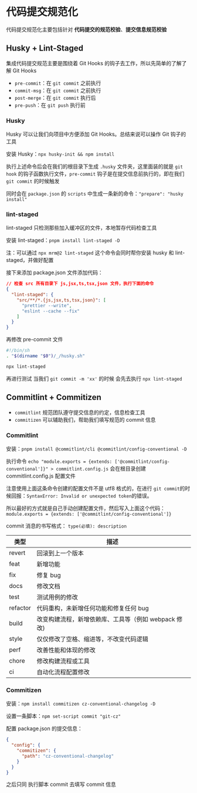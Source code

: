 # 代码提交规范化

代码提交规范化主要包括针对 **代码提交的规范校验**、**提交信息规范校验**

## Husky + Lint-Staged

集成代码提交规范主要是围绕着 Git Hooks 的钩子去工作，所以先简单的了解了解 Git Hooks

- `pre-commit`：在 `git commit` 之前执行
- `commit-msg`：在 `git commit` 之前执行
- `post-merge`：在 `git commit` 执行后
- `pre-push`：在 `git push` 执行前

### Husky

Husky 可以让我们向项目中方便添加 Git Hooks。总结来说可以操作 Git 钩子的工具

安装 Husky：`npx husky-init && npm install`

执行上述命令后会在我们的根目录下生成 `.husky` 文件夹，这里面装的就是 `git hook` 的钩子函数执行文件，`pre-commit` 钩子是在提交信息前执行的，即在我们 `git commit` 的时候触发

同时会在 `package.json` 的 `scripts` 中生成一条新的命令：`"prepare": "husky install"`

### lint-staged

lint-staged 只检测那些加入缓冲区的文件，本地暂存代码检查工具

安装 lint-staged：`pnpm install lint-staged -D`

注：可以通过 `npx mrm@2 lint-staged` 这个命令会同时帮你安装 husky 和 lint-staged，并做好配置

接下来添加 package.json 文件添加代码：

```json
// 检查 src 所有目录下 js,jsx,ts,tsx,json 文件，执行下面的命令
{
  "lint-staged": {
    "src/**/*.{js,jsx,ts,tsx,json}": [
      "prettier --write",
      "eslint --cache --fix"
    ]
  }
}
```

再修改 pre-commit 文件

```sh
#!/bin/sh
. "$(dirname "$0")/_/husky.sh"

npx lint-staged
```

再进行测试 当我们 `git commit -m 'xx'` 的时候 会先去执行 `npx lint-staged`

## Commitlint + Commitizen

- `commitlint` 规范团队遵守提交信息的约定，信息检查工具
- `commitizen` 可以辅助我们，帮助我们填写规范的 commit 信息

### Commitlint

安装：`pnpm install @commitlint/cli @commitlint/config-conventional -D`

执行命令 `echo "module.exports = {extends: ['@commitlint/config-conventional']}" > commitlint.config.js` 会在根目录创建 commitlint.config.js 配置文件

注意使用上面这条命令创建的配置文件不是 utf8 格式的，在进行 `git commit`的时候回报：`SyntaxError: Invalid or unexpected token`的错误。

所以最好的方式就是自己手动创建配置文件，然后写入上面这个代码：`module.exports = {extends: ['@commitlint/config-conventional']}`

commit 消息的书写格式： `type(必填): description`

| 类型     | 描述                                                 |
| -------- | ---------------------------------------------------- |
| revert   | 回滚到上一个版本                                     |
| feat     | 新增功能                                             |
| fix      | 修复 bug                                             |
| docs     | 修改文档                                             |
| test     | 测试用例的修改                                       |
| refactor | 代码重构，未新增任何功能和修复任何 bug               |
| build    | 改变构建流程，新增依赖库、工具等（例如 webpack 修改) |
| style    | 仅仅修改了空格、缩进等，不改变代码逻辑               |
| perf     | 改善性能和体现的修改                                 |
| chore    | 修改构建流程或工具                                   |
| ci       | 自动化流程配置修改                                   |

### Commitizen

安装：`npm install commitizen cz-conventional-changelog -D`

设置一条脚本：`npm set-script commit "git-cz"`

配置 package.json 的提交信息：

```json
{
  "config": {
    "commitizen": {
      "path": "cz-conventional-changelog"
    }
  }
}
```

之后只同 执行脚本 commit 去填写 commit 信息
